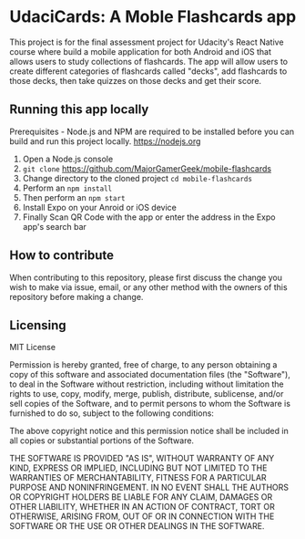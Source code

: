 # UdaciCards: A Moble Flashcards app

This project is for the final assessment project for Udacity's React Native course where build a mobile application for both Android and iOS that allows users to study collections of flashcards. The app will allow users to create different categories of flashcards called "decks", add flashcards to those decks, then take quizzes on those decks and get their score.

## Running this app locally

Prerequisites - Node.js and NPM are required to be installed before you can build and run this project locally. https://nodejs.org

1) Open a Node.js console
2) `git clone` https://github.com/MajorGamerGeek/mobile-flashcards
3) Change directory to the cloned project `cd mobile-flashcards`
4) Perform an `npm install`
5) Then perform an `npm start`
6) Install Expo on your Anroid or iOS device
7) Finally Scan QR Code with the app or enter the address in the Expo app's search bar

## How to contribute

When contributing to this repository, please first discuss the change you wish to make via issue, email, or any other method with the owners of this repository before making a change.

## Licensing

MIT License

Permission is hereby granted, free of charge, to any person obtaining a copy of this software and associated documentation files (the "Software"), to deal in the Software without restriction, including without limitation the rights to use, copy, modify, merge, publish, distribute, sublicense, and/or sell copies of the Software, and to permit persons to whom the Software is furnished to do so, subject to the following conditions:

The above copyright notice and this permission notice shall be included in all copies or substantial portions of the Software.

THE SOFTWARE IS PROVIDED "AS IS", WITHOUT WARRANTY OF ANY KIND, EXPRESS OR IMPLIED, INCLUDING BUT NOT LIMITED TO THE WARRANTIES OF MERCHANTABILITY, FITNESS FOR A PARTICULAR PURPOSE AND NONINFRINGEMENT. IN NO EVENT SHALL THE AUTHORS OR COPYRIGHT HOLDERS BE LIABLE FOR ANY CLAIM, DAMAGES OR OTHER LIABILITY, WHETHER IN AN ACTION OF CONTRACT, TORT OR OTHERWISE, ARISING FROM, OUT OF OR IN CONNECTION WITH THE SOFTWARE OR THE USE OR OTHER DEALINGS IN THE SOFTWARE.
